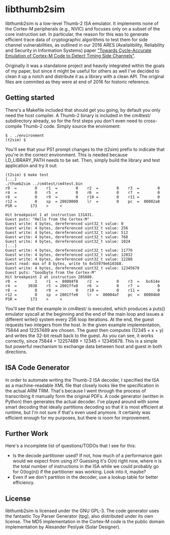 # libthumb2sim
libthumb2sim is a low-level Thumb-2 ISA emulator. It implements none of the
Cortex-M peripherals (e.g., NVIC) and focuses only on a subset of the core
instruction set. In particular, the reason for this was to generate efficient
trace data of cryptographic algorithms to test them for side channel
vulnerabilities, as outlined in our 2016 ARES (Availalibility, Reliability and
Security in Information Systems) paper ["Towards Cycle-Accurate Emulation of Cortex-M Code to Detect Timing Side Channels"](https://johannes-bauer.com/personal/publications/2016-08-Bauer-ARES.pdf).

Originally it was a standalone project and heavily integrated within the goals
of my paper, but since it might be useful for others as well I've decided to
clean it up a notch and distribute it as a library with a clean API. The
original files are commited as they were at end of 2016 for historic reference.

## Getting started
There's a Makefile included that should get you going, by default you only need
the host compiler. A Thumb-2 binary is included in the cm4test/ subdirectory
already, so for the first steps you don't even need to cross-compile Thumb-2
code. Simply source the enviroment:

```
$ . ./environment
(t2sim) $
```

You'll see that your PS1 prompt changes to the (t2sim) prefix to indicate that
you're in the correct environment. This is needed because LD_LIBRARY_PATH needs
to be set. Then, simply build the library and test application and try it out:

```
(t2sim) $ make test
[...]
./thumb2sim ../cm4test/cm4test.bin
r0  =        0    r1  =        0    r2  =        0    r3  =        0
r4  =        0    r5  =        0    r6  =        0    r7  =        0
r8  =        0    r9  =        0    r10 =        0    r11 =        0
r12 =        0    sp  = 20020000    lr  =        0    pc  =  80002a8
PSR =      173    >     <

Hit breakpoint 1 at instruction 131431.
Guest puts: "Hello from the Cortex-M"
Guest write: 4 bytes, dereferenced uint32_t value: 0
Guest write: 4 bytes, dereferenced uint32_t value: 256
Guest write: 4 bytes, dereferenced uint32_t value: 512
Guest write: 4 bytes, dereferenced uint32_t value: 768
Guest write: 4 bytes, dereferenced uint32_t value: 1024
[...]
Guest write: 4 bytes, dereferenced uint32_t value: 11776
Guest write: 4 bytes, dereferenced uint32_t value: 12032
Guest write: 4 bytes, dereferenced uint32_t value: 12288
Guest read: max of 8 bytes, write to 0x55979e610368.
Guest write: 4 bytes, dereferenced uint32_t value: 12345678
Guest puts: "Goodbyte from the Cortex-M"
Hit breakpoint 2 at instruction 205880.
r0  =        2    r1  =  80004f8    r2  =        0    r3  =   bc614e
r4  =     3038    r5  = 2001ffe8    r6  =        0    r7  =        0
r8  =        0    r9  =        0    r10 =        0    r11 =        0
r12 =        0    sp  = 2001ffe0    lr  =  80004af    pc  =  80004b0
PSR =      173    >     <
```

You'll see that the example in cm4test/ is executed, which produces a puts()
emulator syscall at the beginning and the end of the main loop and issues a
different write() system every 256 loop iterations. At the end, the guest
requests two integers from the host. In the given example implementation, 75844
and 12257489 are chosen. The guest then computes (12345 + x + y) and writes the
32-bit result back to the guest. As you can see, it works correctly, since
75844 + 12257489 + 12345 = 12345678.  This is a simple but powerful mechanism
to exchange data between host and guest in both directions.

## ISA Code Generator
In order to automate writing the Thumb-2 ISA decoder, I specified the ISA as a
machine-readable XML file that closely looks like the specification in the
actual ARM TRM. That's because I went through the process of transcribing it
manually form the original PDFs. A code generator (written in Python) then
generates the actual decoder. I've played around with some smart decoding that
ideally partitions decoding so that it is most efficient at runtime, but I'm
not sure if that's even used anymore. It certainly was efficient enough for my
purposes, but there is room for improvement.

## Further Work
Here's a incomplete list of questions/TODOs that I see for this:

  * Is the decode partitioner used? If not, how much of a performance gain
    would we expect from using it? Guessing it's O(n) right now, where n is the
    total number of instructions in the ISA while we could probably go for
    O(log(n)) if the partitioner was working. Look into it, maybe?
  * Even if we don't partition in the decoder, use a lookup table for better
    efficiency.

## License
libthumb2sim is licensed under the GNU GPL-3. The code generator uses the
fantastic Toy Parser Generator (tpg), also distributed under its own license.
The MD5 implementation in the Cortex-M code is the public domain implementation
by Alexander Peslyak (Solar Designer).
